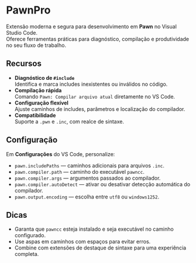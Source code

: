 # PawnPro

Extensão moderna e segura para desenvolvimento em **Pawn** no Visual Studio Code.  
Oferece ferramentas práticas para diagnóstico, compilação e produtividade no seu fluxo de trabalho.

## Recursos
- **Diagnóstico de `#include`**  
  Identifica e marca includes inexistentes ou inválidos no código.  
- **Compilação rápida**  
  Comando `Pawn: Compilar arquivo atual` diretamente no VS Code.  
- **Configuração flexível**  
  Ajuste caminhos de includes, parâmetros e localização do compilador.  
- **Compatibilidade**  
  Suporte a `.pwn` e `.inc`, com realce de sintaxe.

## Configuração
Em **Configurações** do VS Code, personalize:
- `pawn.includePaths` — caminhos adicionais para arquivos `.inc`.
- `pawn.compiler.path` — caminho do executável `pawncc`.
- `pawn.compiler.args` — argumentos passados ao compilador.
- `pawn.compiler.autoDetect` — ativar ou desativar detecção automática do compilador.
- `pawn.output.encoding` — escolha entre `utf8` ou `windows1252`.

## Dicas
- Garanta que `pawncc` esteja instalado e seja executável no caminho configurado.  
- Use aspas em caminhos com espaços para evitar erros.  
- Combine com extensões de destaque de sintaxe para uma experiência completa.
